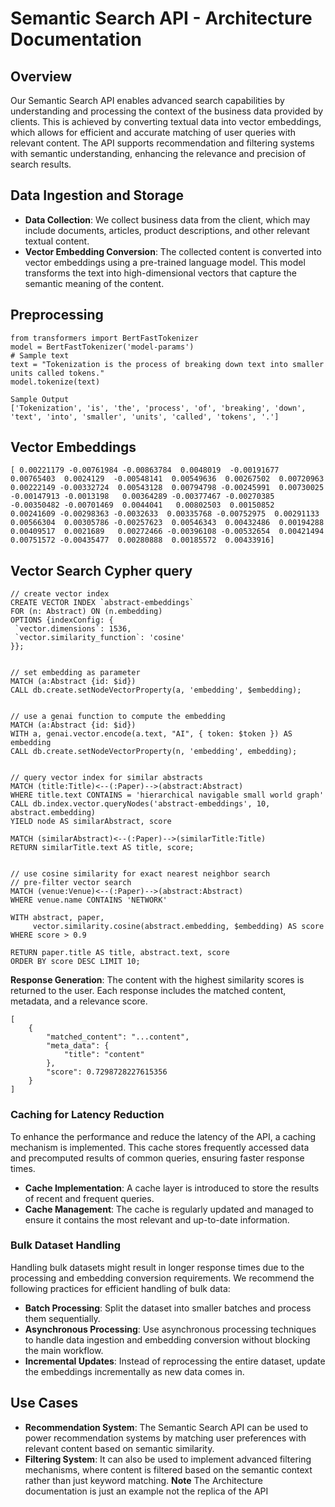 # Semantic Search API - Architecture Documentation
## Overview
Our Semantic Search API enables advanced search capabilities by understanding and processing the context of the business data provided by clients. 
This is achieved by converting textual data into vector embeddings, which allows for efficient and accurate matching of user queries with relevant content.
The API supports recommendation and filtering systems with semantic understanding, enhancing the relevance and precision of search results.
## Data Ingestion and Storage
- **Data Collection**: We collect business data from the client, which may include documents, articles, product descriptions, and other relevant textual content.
- **Vector Embedding Conversion**: The collected content is converted into vector embeddings using a pre-trained language model. This model transforms the text into high-dimensional vectors that capture the semantic meaning of the content.
## Preprocessing
```
from transformers import BertFastTokenizer
model = BertFastTokenizer('model-params')
# Sample text
text = "Tokenization is the process of breaking down text into smaller units called tokens."
model.tokenize(text)
```
```
Sample Output
['Tokenization', 'is', 'the', 'process', 'of', 'breaking', 'down', 'text', 'into', 'smaller', 'units', 'called', 'tokens', '.']
```
## Vector Embeddings
```
[ 0.00221179 -0.00761984 -0.00863784  0.0048019  -0.00191677  0.00765403  0.0024129  -0.00548141  0.00549636  0.00267502  0.00720963  0.00222149 -0.00332724  0.00543128  0.00794798 -0.00245991  0.00730025 -0.00147913 -0.0013198   0.00364289 -0.00377467 -0.00270385 -0.00350482 -0.00701469  0.0044041   0.00802503  0.00150852  0.00241609 -0.00298363 -0.0032633  0.00335768 -0.00752975  0.00291133  0.00566304  0.00305786 -0.00257623  0.00546343  0.00432486  0.00194288  0.00409517  0.0021689   0.00272466 -0.00396108 -0.00532654  0.00421494  0.00751572 -0.00435477  0.00280888  0.00185572  0.00433916]
```
## Vector Search Cypher query
```
// create vector index
CREATE VECTOR INDEX `abstract-embeddings`
FOR (n: Abstract) ON (n.embedding)
OPTIONS {indexConfig: {
 `vector.dimensions`: 1536,
 `vector.similarity_function`: 'cosine'
}};


// set embedding as parameter
MATCH (a:Abstract {id: $id})
CALL db.create.setNodeVectorProperty(a, 'embedding', $embedding);


// use a genai function to compute the embedding
MATCH (a:Abstract {id: $id})
WITH a, genai.vector.encode(a.text, "AI", { token: $token }) AS embedding
CALL db.create.setNodeVectorProperty(n, 'embedding', embedding);


// query vector index for similar abstracts
MATCH (title:Title)<--(:Paper)-->(abstract:Abstract)
WHERE title.text CONTAINS = 'hierarchical navigable small world graph'
CALL db.index.vector.queryNodes('abstract-embeddings', 10, abstract.embedding)
YIELD node AS similarAbstract, score

MATCH (similarAbstract)<--(:Paper)-->(similarTitle:Title)
RETURN similarTitle.text AS title, score;


// use cosine similarity for exact nearest neighbor search
// pre-filter vector search
MATCH (venue:Venue)<--(:Paper)-->(abstract:Abstract)
WHERE venue.name CONTAINS 'NETWORK'

WITH abstract, paper,
     vector.similarity.cosine(abstract.embedding, $embedding) AS score
WHERE score > 0.9

RETURN paper.title AS title, abstract.text, score
ORDER BY score DESC LIMIT 10;
```
**Response Generation**: The content with the highest similarity scores is returned to the user. Each response includes the matched content, metadata, and a relevance score.
```
[
    {
        "matched_content": "...content",
        "meta_data": {
            "title": "content"
        },
        "score": 0.7298728227615356
    }
]
```
### Caching for Latency Reduction
To enhance the performance and reduce the latency of the API, a caching mechanism is implemented. This cache stores frequently accessed data and precomputed results of common queries, ensuring faster response times.

- **Cache Implementation**: A cache layer is introduced to store the results of recent and frequent queries.
- **Cache Management**: The cache is regularly updated and managed to ensure it contains the most relevant and up-to-date information.
### Bulk Dataset Handling
Handling bulk datasets might result in longer response times due to the processing and embedding conversion requirements. We recommend the following practices for efficient handling of bulk data:
- **Batch Processing**: Split the dataset into smaller batches and process them sequentially.
- **Asynchronous Processing**: Use asynchronous processing techniques to handle data ingestion and embedding conversion without blocking the main workflow.
- **Incremental Updates**: Instead of reprocessing the entire dataset, update the embeddings incrementally as new data comes in.
## Use Cases
- **Recommendation System**: The Semantic Search API can be used to power recommendation systems by matching user preferences with relevant content based on semantic similarity.
- **Filtering System**: It can also be used to implement advanced filtering mechanisms, where content is filtered based on the semantic context rather than just keyword matching.
  **Note**
  The Architecture  documentation is just an example not the replica of the API 
